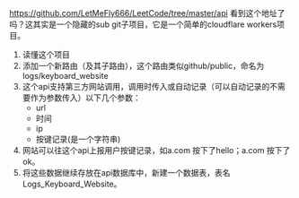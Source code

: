 https://github.com/LetMeFly666/LeetCode/tree/master/api
看到这个地址了吗？这其实是一个隐藏的sub git子项目，它是一个简单的cloudflare workers项目。
1. 读懂这个项目
2. 添加一个新路由（及其子路由），这个路由类似github/public，命名为logs/keyboard_website
3. 这个api支持第三方网站调用，调用时传入或自动记录（可以自动记录的不需要作为参数传入）以下几个参数：
    - url
    - 时间
    - ip
    - 按键记录(是一个字符串)
4. 网站可以往这个api上报用户按键记录，如a.com 按下了hello；a.com 按下了ok。
5. 将这些数据继续存放在api数据库中，新建一个数据表，表名Logs_Keyboard_Website。